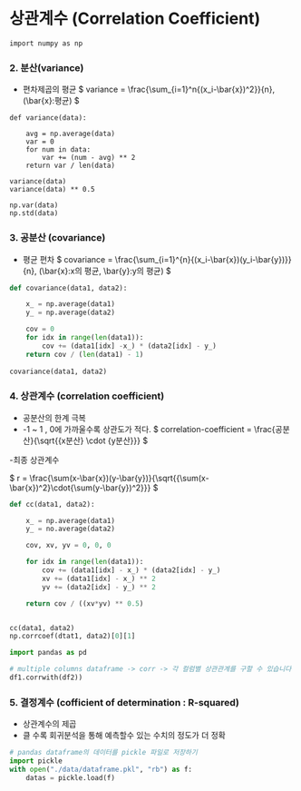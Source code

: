 # 상관계수 (Correlation Coefficient)
	import numpy as np

### 2. 분산(variance)
- 편차제곱의 평균
$ variance = \frac{\sum_{i=1}^n{(x_i-\bar{x})^2}}{n}, (\bar{x}:평균) $

```pyton
def variance(data):

	avg = np.average(data)
	var = 0
	for num in data:
		var += (num - avg) ** 2
	return var / len(data)

variance(data)
variance(data) ** 0.5

np.var(data)
np.std(data)
```

### 3. 공분산 (covariance)
- 평균 편차
$ covariance = \frac{\sum_{i=1}^{n}{(x_i-\bar{x})(y_i-\bar{y})}}{n}, (\bar{x}:x의 평균, \bar{y}:y의 평균) $

```python
def covariance(data1, data2):

	x_ = np.average(data1)
	y_ = np.average(data2)

	cov = 0
	for idx in range(len(data1)):
		cov += (data1[idx] -x_) * (data2[idx] - y_)
	return cov / (len(data1) - 1)
	
covariance(data1, data2)
```

### 4. 상관계수 (correlation coefficient)
- 공분산의 한계 극복
- -1 ~ 1 , 0에 가까울수록 상관도가 적다.
$ correlation-coefficient = \frac{공분산}{\sqrt{{x분산} \cdot {y분산}}} $

-최종 상관계수

$ r = \frac{\sum(x-\bar{x})(y-\bar{y})}{\sqrt{{\sum(x-\bar{x})^2}\cdot{\sum(y-\bar{y})^2}}} $

```python
def cc(data1, data2):

	x_ = np.average(data1)
	y_ = no.average(data2)

	cov, xv, yv = 0, 0, 0

	for idx in range(len(data1)):
		cov += (data1[idx] - x_) * (data2[idx] - y_)
		xv += (data1[idx] - x_) ** 2
		yv += (data2[idx] - y_) ** 2

	return cov / ((xv*yv) ** 0.5)


cc(data1, data2)
np.corrcoef(dtat1, data2)[0][1]
```
```python
import pandas as pd

# multiple columns dataframe -> corr -> 각 컬럼별 상관관계를 구할 수 있습니다
df1.corrwith(df2))
```

### 5. 결정계수 (cofficient of determination : R-squared)
- 상관계수의 제곱
- 클 수록 회귀분석을 통해 예측할수 있는 수치의 정도가 더 정확
```python
# pandas dataframe의 데이터를 pickle 파일로 저장하기
import pickle
with open("./data/dataframe.pkl", "rb") as f:
	datas = pickle.load(f)
```
